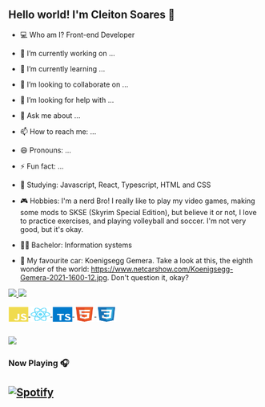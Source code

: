 ## Hello world! I'm Cleiton Soares 👋

- 💻 Who am I? Front-end Developer

- 🔭 I’m currently working on ...
- 🌱 I’m currently learning ...
- 👯 I’m looking to collaborate on ...
- 🤔 I’m looking for help with ...
- 💬 Ask me about ...
- 📫 How to reach me: ...
- 😄 Pronouns: ...
- ⚡ Fun fact: ...

- 🚀 Studying: Javascript, React, Typescript, HTML and CSS

- 🎮 Hobbies: I'm a nerd Bro! I really like to play my video games, making some mods to SKSE (Skyrim Special Edition), but believe it or not, I love to practice exercises, and playing volleyball and soccer. I'm not very good, but it's okay.

- 👨‍🎓 Bachelor: Information systems 

- 🚗 My favourite car: Koenigsegg Gemera. Take a look at this, the eighth wonder of the world: https://www.netcarshow.com/Koenigsegg-Gemera-2021-1600-12.jpg. Don't question it, okay?

<div>
  <a href="https://github.com/cleitonsoares-s">
  <img height="150em" src="https://github-readme-stats.vercel.app/api?username=cleitonsoares-s&show_icons=true&theme=tokyonight&include_all_commits=true&count_private=true"/>
  <img height="150em" src="https://github-readme-stats.vercel.app/api/top-langs/?username=cleitonsoares-s&layout=compact&langs_count=7&theme=tokyonight"/>
</div>
<div style="display: inline_block"><br>
  <img align="center" alt="javascript" height="30" width="40" src="https://raw.githubusercontent.com/devicons/devicon/master/icons/javascript/javascript-plain.svg">
  <img align="center" alt="React" height="30" width="40" src="https://raw.githubusercontent.com/devicons/devicon/master/icons/react/react-original.svg">
  <img align="center" alt="typescript" height="30" width="40" src="https://raw.githubusercontent.com/devicons/devicon/master/icons/typescript/typescript-plain.svg">
  <img align="center" alt="HTML" height="30" width="40" src="https://raw.githubusercontent.com/devicons/devicon/master/icons/html5/html5-original.svg">
  <img align="center" alt="CSS" height="30" width="40" src="https://raw.githubusercontent.com/devicons/devicon/master/icons/css3/css3-original.svg">
</div>
  
##
  
<div> 
  <a href="https://www.linkedin.com/in/cleiton-soares-developer/" target="_blank"><img src="https://img.shields.io/badge/-LinkedIn-%230077B5?style=for-the- badge&logo=linkedin&logoColor=white" target="_blank"></a> 
</div>
  
### Now Playing 🎧

[![Spotify](https://github-readme-remake.vercel.app/api/spotify)](https://open.spotify.com/user/12182919554?si=a5c29a20c4624648)
<br/>
---
